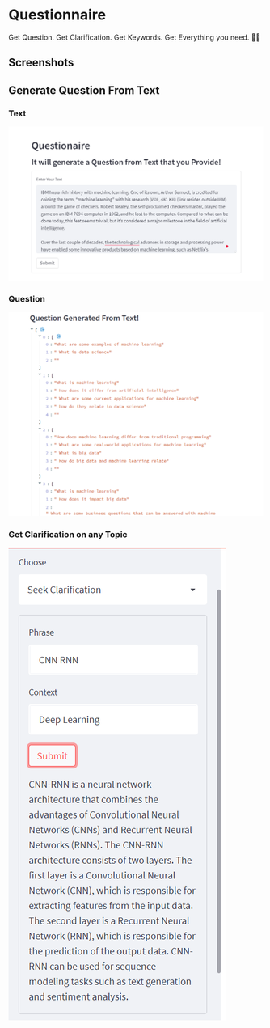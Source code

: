 # Questionnaire
Get Question. Get Clarification. Get Keywords. Get Everything you need. 🤔🤔

## Screenshots
## **Generate Question From Text**
### **Text**
![Upload Video Lecture, PDFs and Images](https://github.com/GAUTAMSINGH102/Questionnaire/blob/main/Images/Text.png)

### **Question**
![Transcribe Text](https://github.com/GAUTAMSINGH102/Questionnaire/blob/main/Images/Questions.png)

### **Get Clarification on any Topic**
![Summary](https://github.com/GAUTAMSINGH102/Questionnaire/blob/main/Images/Clarification.png)
